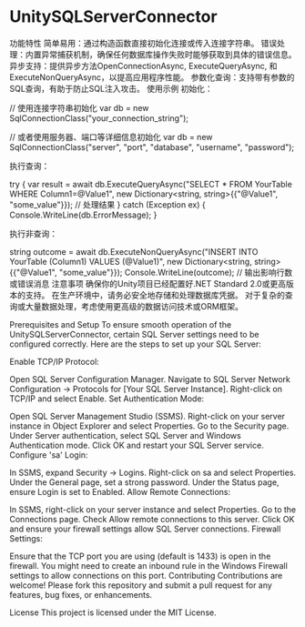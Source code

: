# UnitySQLServerConnector

功能特性
简单易用：通过构造函数直接初始化连接或传入连接字符串。
错误处理：内置异常捕获机制，确保任何数据库操作失败时能够获取到具体的错误信息。
异步支持：提供异步方法OpenConnectionAsync, ExecuteQueryAsync, 和 ExecuteNonQueryAsync，以提高应用程序性能。
参数化查询：支持带有参数的SQL查询，有助于防止SQL注入攻击。
使用示例
初始化：

// 使用连接字符串初始化
var db = new SqlConnectionClass("your_connection_string");

// 或者使用服务器、端口等详细信息初始化
var db = new SqlConnectionClass("server", "port", "database", "username", "password");

执行查询：

try
{
    var result = await db.ExecuteQueryAsync("SELECT * FROM YourTable WHERE Column1=@Value1", new Dictionary<string, string>{{"@Value1", "some_value"}});
    // 处理结果
}
catch (Exception ex)
{
    Console.WriteLine(db.ErrorMessage);
}

执行非查询：

string outcome = await db.ExecuteNonQueryAsync("INSERT INTO YourTable (Column1) VALUES (@Value1)", new Dictionary<string, string>{{"@Value1", "some_value"}});
Console.WriteLine(outcome); // 输出影响行数或错误消息
注意事项
确保你的Unity项目已经配置好.NET Standard 2.0或更高版本的支持。
在生产环境中，请务必安全地存储和处理数据库凭据。
对于复杂的查询或大量数据处理，考虑使用更高级的数据访问技术或ORM框架。

Prerequisites and Setup
To ensure smooth operation of the UnitySQLServerConnector, certain SQL Server settings need to be configured correctly. Here are the steps to set up your SQL Server:

Enable TCP/IP Protocol:

Open SQL Server Configuration Manager.
Navigate to SQL Server Network Configuration -> Protocols for [Your SQL Server Instance].
Right-click on TCP/IP and select Enable.
Set Authentication Mode:

Open SQL Server Management Studio (SSMS).
Right-click on your server instance in Object Explorer and select Properties.
Go to the Security page.
Under Server authentication, select SQL Server and Windows Authentication mode.
Click OK and restart your SQL Server service.
Configure 'sa' Login:

In SSMS, expand Security -> Logins.
Right-click on sa and select Properties.
Under the General page, set a strong password.
Under the Status page, ensure Login is set to Enabled.
Allow Remote Connections:

In SSMS, right-click on your server instance and select Properties.
Go to the Connections page.
Check Allow remote connections to this server.
Click OK and ensure your firewall settings allow SQL Server connections.
Firewall Settings:

Ensure that the TCP port you are using (default is 1433) is open in the firewall.
You might need to create an inbound rule in the Windows Firewall settings to allow connections on this port.
Contributing
Contributions are welcome! Please fork this repository and submit a pull request for any features, bug fixes, or enhancements.

License
This project is licensed under the MIT License.
